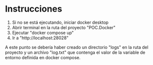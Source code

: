 # Instrucciones

1. Si no se está ejecutando, iniciar docker desktop
1. Abrir terminal en la ruta del proyecto "POC.Docker"
1. Ejecutar "docker compose up"
1. Ir a "http://localhost:28028"

A este punto se debería haber creado un directorio "logs" en la ruta del proyecto y un archivo "log.txt" que contenga el valor de la variable de entorno definida en docker compose.